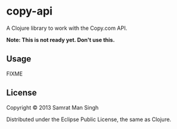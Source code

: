 # copy-api

A Clojure library to work with the Copy.com API.

**Note: This is not ready yet. Don't use this.**

## Usage

FIXME

## License

Copyright © 2013 Samrat Man Singh

Distributed under the Eclipse Public License, the same as Clojure.

